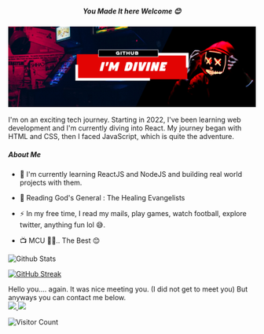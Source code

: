 <h5> <center>You Made It here Welcome 😊<center> </h5>
 
![wow](code.png "Title")

<p font-size='24px'>
I'm on an exciting tech journey. Starting in 2022, I've been learning web development and I'm currently diving into React. My journey began with HTML and CSS, then I faced JavaScript, which is quite the adventure. 
</p>

##### About Me

- :telescope: I'm currently learning ReactJS and NodeJS and building real world projects with them.

- :book: Reading God's General : The Healing Evangelists

- :zap: In my free time, I read my mails, play games, watch football,
  explore twitter, anything fun lol 😅.
- :tv: MCU 🍿🍿.. The Best 😊

![Github Stats](https://github-readme-stats.vercel.app/api?username=divineamunega)



[![GitHub Streak](https://nirzak-streak-stats.vercel.app?user=divineamunega&theme=dark)](https://git.io/streak-stats)

<p>
Hello you.... again. It was nice meeting you. (I did not get to meet you) But anyways you can contact me below. 

<br>

<a href='https://x.com/divinamunega'>
<img src="https://img.shields.io/badge/Twitter-1DA1F2?style=for-the-badge&logo=twitter&logoColor=white">
</a>

<a href='https://www.linkedin.com/in/divine-amunega-111ss/'>
<img src="https://img.shields.io/badge/LinkedIn-0077B5?style=for-the-badge&logo=linkedin&logoColor=white">
</a>

![Visitor Count](https://profile-counter.glitch.me/divineamunega/count.svg)
